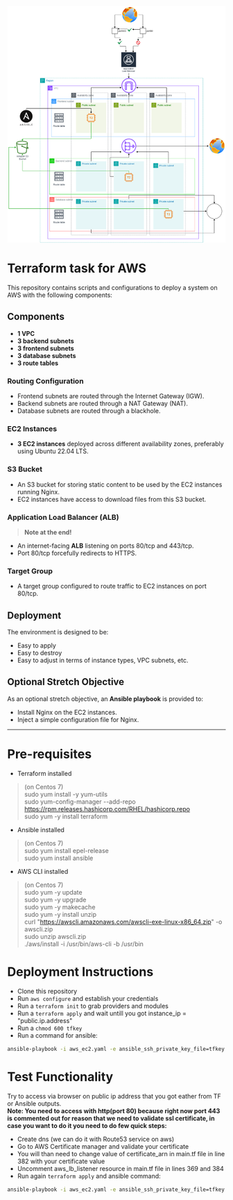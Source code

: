 ![Diagram](https://github.com/bgd11090/test_aws_tf/blob/main/devopstask.drawio.png)

# Terraform task for AWS

This repository contains scripts and configurations to deploy a system on AWS with the following components:

## Components

- **1 VPC**
- **3 backend subnets**
- **3 frontend subnets**
- **3 database subnets**
- **3 route tables**

### Routing Configuration

- Frontend subnets are routed through the Internet Gateway (IGW).
- Backend subnets are routed through a NAT Gateway (NAT).
- Database subnets are routed through a blackhole.

### EC2 Instances

- **3 EC2 instances** deployed across different availability zones, preferably using Ubuntu 22.04 LTS.

### S3 Bucket

- An S3 bucket for storing static content to be used by the EC2 instances running Nginx.
- EC2 instances have access to download files from this S3 bucket.

### Application Load Balancer (ALB) <br/>
> **Note at the end!**

- An internet-facing **ALB** listening on ports 80/tcp and 443/tcp.
- Port 80/tcp forcefully redirects to HTTPS.

### Target Group

- A target group configured to route traffic to EC2 instances on port 80/tcp.

## Deployment

The environment is designed to be:

- Easy to apply
- Easy to destroy
- Easy to adjust in terms of instance types, VPC subnets, etc.

## Optional Stretch Objective

As an optional stretch objective, an **Ansible playbook** is provided to:

- Install Nginx on the EC2 instances.
- Inject a simple configuration file for Nginx.

---

# Pre-requisites

- Terraform installed
> (on Centos 7) <br/>
> sudo yum install -y yum-utils <br/>
> sudo yum-config-manager --add-repo https://rpm.releases.hashicorp.com/RHEL/hashicorp.repo <br/>
> sudo yum -y install terraform <br/>

- Ansible installed
> (on Centos 7) <br/>
> sudo yum install epel-release <br/>
> sudo yum install ansible <br/>

- AWS CLI installed
> (on Centos 7) <br/>
> sudo yum -y update <br/>
> sudo yum -y upgrade <br/>
> sudo yum -y makecache <br/>
> sudo yum -y install unzip <br/>
> curl "https://awscli.amazonaws.com/awscli-exe-linux-x86_64.zip" -o awscli.zip <br/>
> sudo unzip awscli.zip <br/>
> ./aws/install -i /usr/bin/aws-cli -b /usr/bin <br/>


# Deployment Instructions
- Clone this repository
- Run ```aws configure``` and establish your credentials
- Run a ```terraform init``` to grab providers and modules
- Run a ```terraform apply``` and wait untill you got instance_ip = "public.ip.address"
- Run a ```chmod 600 tfkey```
- Run a command for ansible:
```bash
ansible-playbook -i aws_ec2.yaml -e ansible_ssh_private_key_file=tfkey -e ansible_ssh_user=ubuntu nginx_setup.yaml
```

# Test Functionality
Try to access via browser on public ip address that you got eather from TF or Ansible outputs. <br/>
**Note: You need to access with http(port 80) because right now port 443 is commented out for reason that we need to validate ssl certificate, in case you want to do it you need to do few quick steps:**

- Create dns (we can do it with Route53 service on aws)
- Go to AWS Certificate manager and validate your certificate
- You will than need to change value of certificate_arn in main.tf file in line 382 with your certificate value
- Uncomment aws_lb_listener resource in main.tf file in lines 369 and 384
- Run again ```terraform apply``` and ansible command:
```bash
ansible-playbook -i aws_ec2.yaml -e ansible_ssh_private_key_file=tfkey -e ansible_ssh_user=ubuntu nginx_setup.yaml
```
 


